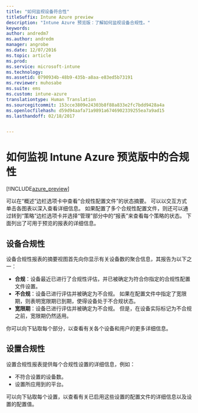 ```yaml
---
title: "如何监视设备符合性"
titleSuffix: Intune Azure preview
description: "Intune Azure 预览版：了解如何监视设备合规性。"
keywords: 
author: andredm7
ms.author: andredm
manager: angrobe
ms.date: 12/07/2016
ms.topic: article
ms.prod: 
ms.service: microsoft-intune
ms.technology: 
ms.assetid: 0790934b-48b9-435b-a8aa-e83ed5b73191
ms.reviewer: muhosabe
ms.suite: ems
ms.custom: intune-azure
translationtype: Human Translation
ms.sourcegitcommit: 153cce3809e24303b8f88a833e2fc7bdd9428a4a
ms.openlocfilehash: d59d94aafa71a9891a6746902339255ea7a9ad15
ms.lasthandoff: 02/18/2017


---
```

# <a name="how-to-monitor-compliance-in-intune-azure-preview"></a>如何监视 Intune Azure 预览版中的合规性

[!INCLUDE[azure_preview](../includes/azure_preview.md)]

可以在“概述”边栏选项卡中查看“合规性配置文件”的状态摘要。
可以以交互方式单击各图表以深入查看详细信息。 如果配置了多个合规性配置文件，则还可以通过转到“策略”边栏选项卡并选择“管理”部分中的“报表”来查看每个策略的状态。  下面列出了可用于预览的报表的详细信息。

##  <a name="device-compliance"></a>设备合规性

设备合规性报表的摘要视图首先向你显示有关设备数的聚合信息，其报告为以下之一：

- **合规**：设备最近已进行了合规性评估，并已被确定为符合你指定的合规性配置文件设置。
- **不合规**：设备已进行评估并被确定为不合规。  如果在配置文件中指定了宽限期，则表明宽限期已到期，使得设备处于不合规状态。
- **宽限期**：设备已进行评估并被确定为不合规。 但是，在设备实际标记为不合规之前，宽限期仍然适用。

你可以向下钻取每个部分，以查看有关各个设备和用户的更多详细信息。

## <a name="setting-compliance"></a>设置合规性

设置合规性报表提供每个合规性设置的详细信息，例如：

- 不符合设置的设备数。
- 设置所应用到的平台。

可以向下钻取每个设置，以查看有关已启用这些设置的配置文件的详细信息以及设置的配置值。

